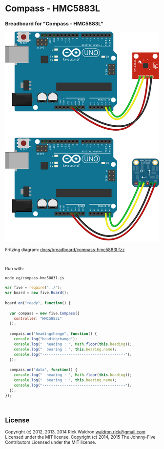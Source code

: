 <!--remove-start-->

# Compass - HMC5883L




### Breadboard for "Compass - HMC5883L"



![docs/breadboard/compass-hmc5883l.png](breadboard/compass-hmc5883l.png)<br>

Fritzing diagram: [docs/breadboard/compass-hmc5883l.fzz](breadboard/compass-hmc5883l.fzz)

&nbsp;



Run with:
```bash
node eg/compass-hmc5883l.js
```

<!--remove-end-->

```javascript
var five = require("../");
var board = new five.Board();

board.on("ready", function() {

  var compass = new five.Compass({
    controller: "HMC5883L"
  });

  compass.on("headingchange", function() {
    console.log("headingchange");
    console.log("  heading : ", Math.floor(this.heading));
    console.log("  bearing : ", this.bearing.name);
    console.log("--------------------------------------");
  });

  compass.on("data", function() {
    console.log("  heading : ", Math.floor(this.heading));
    console.log("  bearing : ", this.bearing.name);
    console.log("--------------------------------------");
  });
});

```








&nbsp;

<!--remove-start-->

## License
Copyright (c) 2012, 2013, 2014 Rick Waldron <waldron.rick@gmail.com>
Licensed under the MIT license.
Copyright (c) 2014, 2015 The Johnny-Five Contributors
Licensed under the MIT license.

<!--remove-end-->
